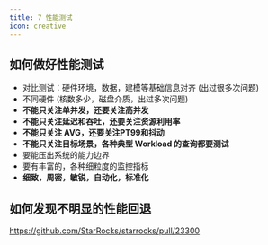 ```yaml
---
title: 7 性能测试
icon: creative
---
```


## 如何做好性能测试

* 对比测试：硬件环境，数据，建模等基础信息对齐 (出过很多次问题)
* 不同硬件 (核数多少，磁盘介质，出过多次问题)
* **不能只关注单并发，还要关注高并发**
* **不能只关注延迟和吞吐，还要关注资源利用率**
* **不能只关注 AVG，还要关注PT99和抖动**
* **不能只关注目标场景，各种典型 Workload 的查询都要测试**
* 要能压出系统的能力边界
* 要有丰富的，各种细粒度的监控指标
* **细致，周密，敏锐，自动化，标准化**


## 如何发现不明显的性能回退

<https://github.com/StarRocks/starrocks/pull/23300>



